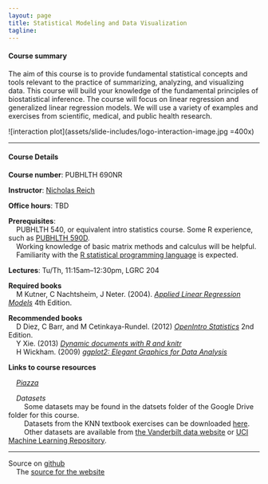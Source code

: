```yaml
---
layout: page
title: Statistical Modeling and Data Visualization
tagline: 
---
```



#### Course summary
The aim of this course is to provide fundamental statistical concepts and tools relevant to the practice of summarizing, analyzing, and visualizing data. This course will build your knowledge of the fundamental principles of biostatistical inference. The course will focus on linear regression and generalized linear regression models. We will use a variety of examples and exercises from scientific, medical, and public health research.


![interaction plot](assets/slide-includes/logo-interaction-image.jpg =400x)

---

#### Course Details

**Course number**: PUBHLTH 690NR 

**Instructor**: [Nicholas Reich](http://people.umass.edu/nick)

**Office hours**: TBD

**Prerequisites**: <br> 
&nbsp; &nbsp; PUBHLTH 540, or equivalent intro statistics course. Some R experience, such as [PUBHLTH 590D](http://nickreich.github.io/statComp2014/).<br>
&nbsp; &nbsp; Working knowledge of basic matrix methods and calculus will be helpful. <br>
&nbsp; &nbsp; Familiarity with the [R statistical programming language](http://www.r-project.org) is expected.

**Lectures**: Tu/Th, 11:15am&ndash;12:30pm, LGRC 204

**Required books** <br>
&nbsp; &nbsp; M Kutner, C Nachtsheim, J Neter. (2004). _[Applied Linear Regression Models](http://www.amazon.com/Applied-Linear-Regression-Models--Student/dp/0073014664/)_ 4th Edition.

**Recommended books** <br>
&nbsp; &nbsp; D Diez, C Barr, and M Cetinkaya-Rundel. (2012) _[OpenIntro Statistics](http://www.openintro.org/stat/index.php)_ 2nd Edition. <br>
&nbsp; &nbsp; Y Xie. (2013) _[Dynamic documents with R and knitr](http://www.amazon.com/exec/obidos/ASIN/1482203537/7210-20)_<br>
&nbsp; &nbsp; H Wickham. (2009) _[ggplot2: Elegant Graphics for Data Analysis](http://www.amazon.com/ggplot2-Elegant-Graphics-Data-Analysis/dp/0387981403/)_

**Links to course resources**

&nbsp; &nbsp; *[Piazza](https://piazza.com/umass/spring2014/pubhlth690nr/home)*

&nbsp; &nbsp; *Datasets*<br>
&nbsp; &nbsp; &nbsp; &nbsp; Some datasets may be found in the datsets folder of the Google Drive folder for this course. <br>
&nbsp; &nbsp; &nbsp; &nbsp; Datasets from the KNN textbook exercises can be downloaded [here](https://netfiles.umn.edu/users/nacht001/www/nachtsheim/index.html). <br>
&nbsp; &nbsp; &nbsp; &nbsp; Other datasets are available from [the Vanderbilt data website](http://biostat.mc.vanderbilt.edu/wiki/Main/DataSets) or [UCI Machine Learning Repository](http://archive.ics.uci.edu/ml/). 


---

Source on [github](http://github.com)<br>
&nbsp; &nbsp; The [source for the website](https://github.com/nickreich/stat-modeling-2015/tree/gh-pages) 